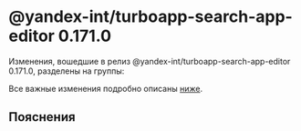 # @yandex-int/turboapp-search-app-editor 0.171.0

<!-- ЧЕЛОВЕЧЕСКОЕ ВСТУПЛЕНИЕ -->

Изменения, вошедшие в релиз @yandex-int/turboapp-search-app-editor 0.171.0, разделены на группы:

Все важные изменения подробно описаны [ниже](#Пояснения).

## Пояснения

